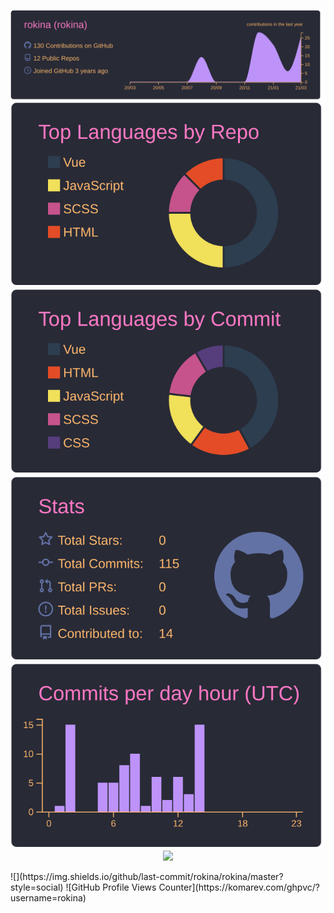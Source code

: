 <p align = "center">
  <img src="https://raw.githubusercontent.com/rokina/rokina/main/profile-summary-card-output/dracula/0-profile-details.svg">
  <img src="https://raw.githubusercontent.com/rokina/rokina/main/profile-summary-card-output/dracula/1-repos-per-language.svg">
  <img src="https://raw.githubusercontent.com/rokina/rokina/main/profile-summary-card-output/dracula/2-most-commit-language.svg">
  <img src="https://raw.githubusercontent.com/rokina/rokina/main/profile-summary-card-output/dracula/3-stats.svg">
  <img src="https://raw.githubusercontent.com/rokina/rokina/main/profile-summary-card-output/dracula/4-productive-time.svg">
  <img src="https://github-profile-trophy.vercel.app/?username=rokina&theme=dracula&margin-w=7&no-frame=true">
</p>
  ![](https://img.shields.io/github/last-commit/rokina/rokina/master?style=social)
  ![GitHub Profile Views Counter](https://komarev.com/ghpvc/?username=rokina)
